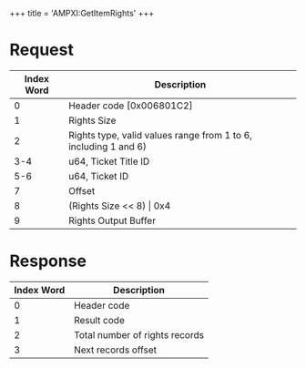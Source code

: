 +++
title = 'AMPXI:GetItemRights'
+++

# Request

| Index Word | Description |
|----|----|
| 0 | Header code \[0x006801C2\] |
| 1 | Rights Size |
| 2 | Rights type, valid values range from 1 to 6, including 1 and 6) |
| 3-4 | u64, Ticket Title ID |
| 5-6 | u64, Ticket ID |
| 7 | Offset |
| 8 | (Rights Size \<\< 8) \| 0x4 |
| 9 | Rights Output Buffer |

# Response

| Index Word | Description                    |
|------------|--------------------------------|
| 0          | Header code                    |
| 1          | Result code                    |
| 2          | Total number of rights records |
| 3          | Next records offset            |
